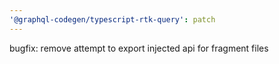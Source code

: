 ```yaml
---
'@graphql-codegen/typescript-rtk-query': patch
---
```


bugfix: remove attempt to export injected api for fragment files
